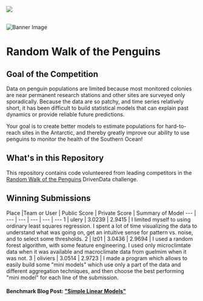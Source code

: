[<img src='https://community.drivendata.org/uploads/default/optimized/1X/e055d38472b1ae95f54110375180ceb4449c026b_1_690x111.png'>](https://www.drivendata.org/)
<br><br>

![Banner Image](https://s3.amazonaws.com/drivendata-public-assets/banner.jpg)

# Random Walk of the Penguins
## Goal of the Competition
Data on penguin populations are limited because most monitored colonies are near permanent research stations and other sites are surveyed only sporadically. Because the data are so patchy, and time series relatively short, it has been difficult to build statistical models that can explain past dynamics or provide reliable future predictions.

Your goal is to create better models to estimate populations for hard-to-reach sites in the Antarctic, and thereby greatly improve our ability to use penguins to monitor the health of the Southern Ocean!

## What's in this Repository
This repository contains code volunteered from leading competitors in the [Random Walk of the Penguins](https://www.drivendata.org/competitions/47/penguins/) DrivenData challenge.

## Winning Submissions

Place |Team or User | Public Score | Private Score | Summary of Model
--- | --- | --- | --- | --- | ---
1 | ulery | 3.0239 | 2.9415 | I limited myself to using ordinary least squares regression. I spent a lot of time visualizing the data to understand what was going on, get an intuitive sense for pattern vs. noise, and to select some thresholds.
2 | lz01 | 3.0436 | 2.9694 | I used a random forest algorithm, with some feature engineering. I used only microclimtate data when it was available and macroclimate data from guelmim when it was not.
3 | oliviers | 3.0514 | 2.9723 | I made a program which allows to easily build some "mini models" which use only a part of the data and different aggregation techniques, and then choose the best performing "mini model" for each line of the submission.


#### Benchmark Blog Post: ["Simple Linear Models"](http://drivendata.co/2017/04/28/penguins-benchmark/)
